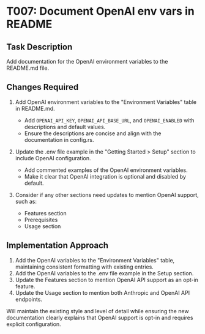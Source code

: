 # T007: Document OpenAI env vars in README

## Task Description
Add documentation for the OpenAI environment variables to the README.md file.

## Changes Required
1. Add OpenAI environment variables to the "Environment Variables" table in README.md.
   - Add `OPENAI_API_KEY`, `OPENAI_API_BASE_URL`, and `OPENAI_ENABLED` with descriptions and default values.
   - Ensure the descriptions are concise and align with the documentation in config.rs.

2. Update the .env file example in the "Getting Started > Setup" section to include OpenAI configuration.
   - Add commented examples of the OpenAI environment variables.
   - Make it clear that OpenAI integration is optional and disabled by default.

3. Consider if any other sections need updates to mention OpenAI support, such as:
   - Features section
   - Prerequisites 
   - Usage section

## Implementation Approach
1. Add the OpenAI variables to the "Environment Variables" table, maintaining consistent formatting with existing entries.
2. Add the OpenAI variables to the .env file example in the Setup section.
3. Update the Features section to mention OpenAI API support as an opt-in feature.
4. Update the Usage section to mention both Anthropic and OpenAI API endpoints.

Will maintain the existing style and level of detail while ensuring the new documentation clearly explains that OpenAI support is opt-in and requires explicit configuration.